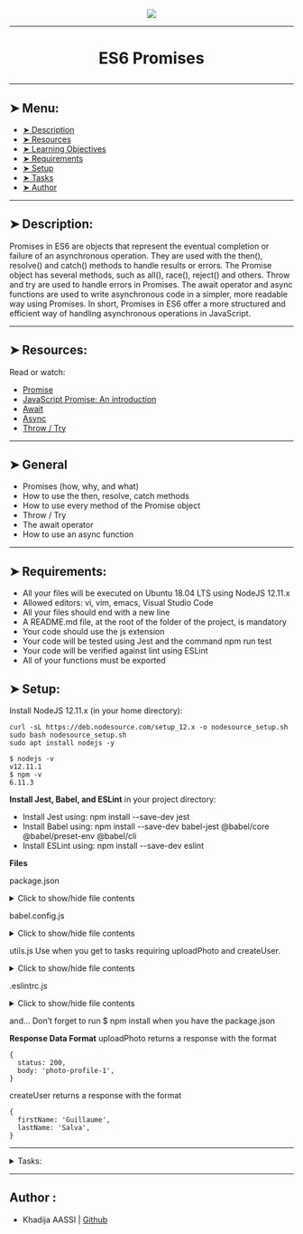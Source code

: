 <p align="center">
    <img [ES6 Promises] src="https://www.google.com/imgres?imgurl=https%3A%2F%2Fmedia.licdn.com%2Fdms%2Fimage%2FC5612AQEvipgQIJv-XA%2Farticle-cover_image-shrink_600_2000%2F0%2F1567642601553%3Fe%3D2147483647%26v%3Dbeta%26t%3DlbOkvcdztRL07I2J5FIovvzLvsmp8nhEKWOQYWBnFME&tbnid=liYgmyBqgyUU8M&vet=12ahUKEwiwnr3p_I-GAxU8TKQEHXEaBEoQMygCegQIARBR..i&imgrefurl=https%3A%2F%2Fwww.linkedin.com%2Fpulse%2Fcoding-writers-guide-introduction-es6-promises-andrew-ly&docid=ZSGIldlZPQEI7M&w=945&h=532&itg=1&q=es6%20promises&ved=2ahUKEwiwnr3p_I-GAxU8TKQEHXEaBEoQMygCegQIARBR">
</p>

----------

# <p align="center">ES6 Promises</p>

----------

## ➤ Menu:

* [➤ Description](#-description)
* [➤ Resources](#-resources)
* [➤ Learning Objectives](#-learning-objectives)
* [➤ Requirements](#-requirements)
* [➤ Setup](#-setup)
* [➤ Tasks](#author-)
* [➤ Author](#author-)

----------

## ➤ Description:

Promises in ES6 are objects that represent the eventual completion or failure of an asynchronous operation. They are used with the then(), resolve() and catch() methods to handle results or errors. The Promise object has several methods, such as all(), race(), reject() and others. Throw and try are used to handle errors in Promises. The await operator and async functions are used to write asynchronous code in a simpler, more readable way using Promises. In short, Promises in ES6 offer a more structured and efficient way of handling asynchronous operations in JavaScript.

----------

## ➤ Resources:

Read or watch:

* [Promise](https://intranet.hbtn.io/rltoken/aNukpnQLStWa6kqBScmZuA)
* [JavaScript Promise: An introduction](https://intranet.hbtn.io/rltoken/oE70cO9HPu1lOGuPFzYXXw)
* [Await](https://intranet.hbtn.io/rltoken/7IuGsWrFjpvdJkNJ2nVhNg)
* [Async](https://intranet.hbtn.io/rltoken/dA3jsQCVsvT1tslyo_8HJQ)
* [Throw / Try](https://intranet.hbtn.io/rltoken/J7MhpGC9WLbQXe4Jc5hb8Q)

----------

## ➤ General

* Promises (how, why, and what)
* How to use the then, resolve, catch methods
* How to use every method of the Promise object
* Throw / Try
* The await operator
* How to use an async function

----------

## ➤ Requirements:

* All your files will be executed on Ubuntu 18.04 LTS using NodeJS 12.11.x
* Allowed editors: vi, vim, emacs, Visual Studio Code
* All your files should end with a new line
* A README.md file, at the root of the folder of the project, is mandatory
* Your code should use the js extension
* Your code will be tested using Jest and the command npm run test
* Your code will be verified against lint using ESLint
* All of your functions must be exported

## ➤ Setup:

Install NodeJS 12.11.x
(in your home directory):

```
curl -sL https://deb.nodesource.com/setup_12.x -o nodesource_setup.sh
sudo bash nodesource_setup.sh
sudo apt install nodejs -y
```

```
$ nodejs -v
v12.11.1
$ npm -v
6.11.3
```

**Install Jest, Babel, and ESLint**
in your project directory:

* Install Jest using: npm install --save-dev jest
* Install Babel using: npm install --save-dev babel-jest @babel/core @babel/preset-env @babel/cli
* Install ESLint using: npm install --save-dev eslint

**Files**

package.json

<details>
<summary>Click to show/hide file contents</summary>

{
  "scripts": {
    "lint": "./node_modules/.bin/eslint",
    "check-lint": "lint [0-9]*.js",
    "dev": "npx babel-node",
    "test": "jest",
    "full-test": "./node_modules/.bin/eslint [0-9]*.js && jest"
  },
  "devDependencies": {
    "@babel/core": "^7.6.0",
    "@babel/node": "^7.8.0",
    "@babel/preset-env": "^7.6.0",
    "eslint": "^6.4.0",
    "eslint-config-airbnb-base": "^14.0.0",
    "eslint-plugin-import": "^2.18.2",
    "eslint-plugin-jest": "^22.17.0",
    "jest": "^24.9.0"
  }
}

</details>

babel.config.js
<details>
<summary>Click to show/hide file contents</summary>


module.exports = {
  presets: [
    [
      '@babel/preset-env',
      {
        targets: {
          node: 'current',
        },
      },
    ],
  ],
};


</details>

utils.js
Use when you get to tasks requiring uploadPhoto and createUser.

<details>
<summary>Click to show/hide file contents
</summary>

export function uploadPhoto() {
  return Promise.resolve({
    status: 200,
    body: 'photo-profile-1',
  });
}


export function createUser() {
  return Promise.resolve({
    firstName: 'Guillaume',
    lastName: 'Salva',
  });
}
</details>

.eslintrc.js

<details>
<summary>Click to show/hide file contents</summary>

module.exports = {
  env: {
    browser: false,
    es6: true,
    jest: true,
  },
  extends: [
    'airbnb-base',
    'plugin:jest/all',
  ],
  globals: {
    Atomics: 'readonly',
    SharedArrayBuffer: 'readonly',
  },
  parserOptions: {
    ecmaVersion: 2018,
    sourceType: 'module',
  },
  plugins: ['jest'],
  rules: {
    'no-console': 'off',
    'no-shadow': 'off',
    'no-restricted-syntax': [
      'error',
      'LabeledStatement',
      'WithStatement',
    ],
  },
  overrides:[
    {
      files: ['*.js'],
      excludedFiles: 'babel.config.js',
    }
  ]
};

</details>

and…
Don’t forget to run $ npm install when you have the package.json

**Response Data Format**
uploadPhoto returns a response with the format

```
{
  status: 200,
  body: 'photo-profile-1',
}
```

createUser returns a response with the format

```
{
  firstName: 'Guillaume',
  lastName: 'Salva',
}
```

----------

<details>
<summary>Tasks:</summary>

### 0. Keep every promise you make and only make promises you can keep

Return a Promise using this prototype function getResponseFromAPI()

```
bob@dylan:~$ cat 0-main.js
import getResponseFromAPI from "./0-promise.js";

const response = getResponseFromAPI();
console.log(response instanceof Promise);

bob@dylan:~$ 
bob@dylan:~$ npm run dev 0-main.js 
true
bob@dylan:~$
```

Repo:

* GitHub repository: holbertonschool-web_back_end
* Directory: ES6_promise
* File: 0-promise.js
  
### 1. Don't make a promise...if you know you can't keep it

Using the prototype below, return a promise. The parameter is a boolean.

```
getFullResponseFromAPI(success)
```

When the argument is:

* true
 * resolve the promise by passing an object with 2 attributes:
  * status: 200
  * body: 'Success'

* false
 * reject the promise with an error object with the message The fake API is not working currently

Try testing it out for yourself

```
bob@dylan:~$ cat 1-main.js
import getFullResponseFromAPI from './1-promise';

console.log(getFullResponseFromAPI(true));
console.log(getFullResponseFromAPI(false));

bob@dylan:~$ 
bob@dylan:~$ npm run dev 1-main.js 
Promise { { status: 200, body: 'Success' } }
Promise {
  <rejected> Error: The fake API is not working currently
    ...
    ...
bob@dylan:~$
```

Repo:

* GitHub repository: holbertonschool-web_back_end
* Directory: ES6_promise
* File: 1-promise.js
  
### 2. Catch me if you can!

Using the function prototype below

```function handleResponseFromAPI(promise)```

Append three handlers to the function:

* When the Promise resolves, return an object with the following attributes
 * status: 200
 * body: success
* When the Promise rejects, return an empty Error object
* For every resolution, log Got a response from the API to the console

```
bob@dylan:~$ cat 2-main.js
import handleResponseFromAPI from "./2-then";

const promise = Promise.resolve();
handleResponseFromAPI(promise);

bob@dylan:~$ 
bob@dylan:~$ npm run dev 2-main.js 
Got a response from the API
bob@dylan:~$
```

Repo:

* GitHub repository: holbertonschool-web_back_end
* Directory: ES6_promise
* File: 2-then.js
  
### 3. Handle multiple successful promises

In this file, import uploadPhoto and createUser from utils.js

Knowing that the functions in utils.js return promises, use the prototype below to collectively resolve all promises and log body firstName lastName to the console.

```function handleProfileSignup()```

In the event of an error, log Signup system offline to the console

```
bob@dylan:~$ cat 3-main.js
import handleProfileSignup from "./3-all";

handleProfileSignup();

bob@dylan:~$ 
bob@dylan:~$ npm run dev 3-main.js 
photo-profile-1 Guillaume Salva
bob@dylan:~$
```

Repo:

* GitHub repository: holbertonschool-web_back_end
* Directory: ES6_promise
* File: 3-all.js
  
### 4. Simple promise

Using the following prototype

```
function signUpUser(firstName, lastName) {
}
```

That returns a resolved promise with this object:

```
{
  firstName: value,
  lastName: value,
}
```

```
bob@dylan:~$ cat 4-main.js
import signUpUser from "./4-user-promise";

console.log(signUpUser("Bob", "Dylan"));

bob@dylan:~$ 
bob@dylan:~$ npm run dev 4-main.js 
Promise { { firstName: 'Bob', lastName: 'Dylan' } }
bob@dylan:~$
```

Repo:

* GitHub repository: holbertonschool-web_back_end
* Directory: ES6_promise
* File: 4-user-promise.js
  
### 5. Reject the promises

Write and export a function named uploadPhoto. It should accept one argument fileName (string).

The function should return a Promise rejecting with an Error and the string $fileName cannot be processed

```
export default function uploadPhoto(filename) {

}
```

```
bob@dylan:~$ cat 5-main.js
import uploadPhoto from './5-photo-reject';

console.log(uploadPhoto('guillaume.jpg'));

bob@dylan:~$ 
bob@dylan:~$ npm run dev 5-main.js 
Promise {
  <rejected> Error: guillaume.jpg cannot be processed
  ..
    ..
bob@dylan:~$
```

Repo:

* GitHub repository: holbertonschool-web_back_end
* Directory: ES6_promise
* File: 5-photo-reject.js
  
### 6. Handle multiple promises

Import signUpUser from 4-user-promise.js and uploadPhoto from 5-photo-reject.js.

Write and export a function named handleProfileSignup. It should accept three arguments firstName (string), lastName (string), and fileName (string). The function should call the two other functions. When the promises are all settled it should return an array with the following structure:

```
[
    {
      status: status_of_the_promise,
      value: value or error returned by the Promise
    },
    ...
  ]
```

```
bob@dylan:~$ cat 6-main.js
import handleProfileSignup from './6-final-user';

console.log(handleProfileSignup("Bob", "Dylan", "bob_dylan.jpg"));

bob@dylan:~$ 
bob@dylan:~$ npm run dev 6-main.js 
Promise { <pending> }
bob@dylan:~$
```

Repo:

* GitHub repository: holbertonschool-web_back_end
* Directory: ES6_promise
* File: 6-final-user.js
  
### 7. Load balancer

Write and export a function named loadBalancer. It should accept two arguments chinaDownload (Promise) and USDownload (Promise).

The function should return the value returned by the promise that resolved the first.

```
export default function loadBalancer(chinaDownload, USDownload) {

}
```

```
bob@dylan:~$ cat 7-main.js
import loadBalancer from "./7-load_balancer";

const ukSuccess = 'Downloading from UK is faster';
const frSuccess = 'Downloading from FR is faster';

const promiseUK = new Promise(function(resolve, reject) {
    setTimeout(resolve, 100, ukSuccess);
});

const promiseUKSlow = new Promise(function(resolve, reject) {
    setTimeout(resolve, 400, ukSuccess);
});

const promiseFR = new Promise(function(resolve, reject) {
    setTimeout(resolve, 200, frSuccess);
});

const test = async () => {
    console.log(await loadBalancer(promiseUK, promiseFR));
    console.log(await loadBalancer(promiseUKSlow, promiseFR));
}

test();

bob@dylan:~$ 
bob@dylan:~$ npm run dev 7-main.js 
Downloading from UK is faster
Downloading from FR is faster
bob@dylan:~$
```

Repo:

* GitHub repository: holbertonschool-web_back_end
* Directory: ES6_promise
* File: 7-load_balancer.js
  
### 8. Throw an error

Write a function named divideFunction that will accept two arguments: numerator (Number) and denominator (Number).

When the denominator argument is equal to 0, the function should throw a new error with the message cannot divide by 0. Otherwise it should return the numerator divided by the denominator.

```
export default function divideFunction(numerator, denominator) {

}
```

```
bob@dylan:~$ cat 8-main.js
import divideFunction from './8-try';

console.log(divideFunction(10, 2));
console.log(divideFunction(10, 0));

bob@dylan:~$ 
bob@dylan:~$ npm run dev 8-main.js 
5
..../8-try.js:15
  throw Error('cannot divide by 0');
  ^
.....

bob@dylan:~$
```

Repo:

* GitHub repository: holbertonschool-web_back_end
* Directory: ES6_promise
* File: 8-try.js
  
### 9. Throw error / try catch

Write a function named guardrail that will accept one argument mathFunction (Function).

This function should create and return an array named queue.

When the mathFunction function is executed, the value returned by the function should be appended to the queue. If this function throws an error, the error message should be appended to the queue. In every case, the message Guardrail was processed should be added to the queue.

Example:
```
[
  1000,
  'Guardrail was processed',
]
```

```
bob@dylan:~$ cat 9-main.js
import guardrail from './9-try';
import divideFunction from './8-try';

console.log(guardrail(() => { return divideFunction(10, 2)}));
console.log(guardrail(() => { return divideFunction(10, 0)}));

bob@dylan:~$ 
bob@dylan:~$ npm run dev 9-main.js 
[ 5, 'Guardrail was processed' ]
[ 'Error: cannot divide by 0', 'Guardrail was processed' ]
bob@dylan:~$
```

Repo:

* GitHub repository: holbertonschool-web_back_end
* Directory: ES6_promise
* File: 9-try.js

</details>

----------

## Author :

- Khadija AASSI | [Github](https://github.com/khadaassi)
